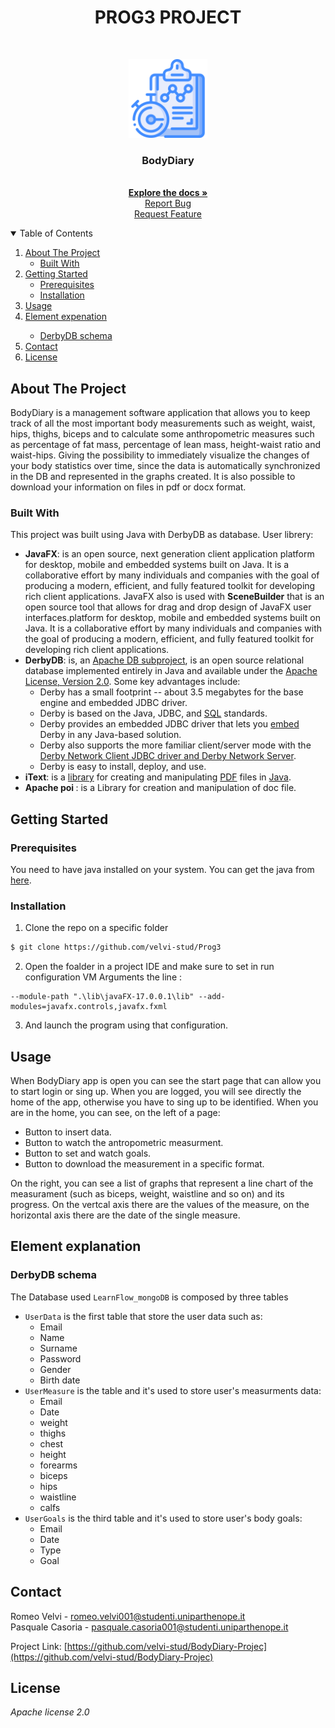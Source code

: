 
<H1 align="center">PROG3 PROJECT</H1>
<!--  README  -->

<!-- PROJECT LOGO -->
<br />
<p align="center">
  <a href="https://github.com/velvi-stud/Prog3">
    <img src="/src/icons/routine.png" alt="Logo" width="126" height="126">
  </a>
</p>
  <h3 align="center">BodyDiary</h3>

  <p align="center">
    <br />
    <a href="https://github.com/velvi-stud/Prog3">
    <strong>Explore the docs »</strong></a>
    <br />
    <a href="https://github.com/velvi-stud/Prog3/issues">Report Bug</a>
    <br />
    <a href="https://github.com/velvi-stud/Prog3/issues">Request Feature</a>
  </p>




<!-- TABLE OF CONTENTS -->
<details open="open">
  <summary>Table of Contents</summary>
  <ol>
    <li>
      <a href="#about-the-project">About The Project</a>
      <ul>
        <li><a href="#built-with">Built With</a></li>
      </ul>
    </li>
    <li>
      <a href="#getting-started">Getting Started</a>
      <ul>
        <li><a href="#prerequisites">Prerequisites</a></li>
        <li><a href="#installation">Installation</a></li>
      </ul>
    </li>
    <li><a href="#usage">Usage</a></li>
    <li><a href="#element-explanation">Element expenation</a></li>
    <ul>
        <li><a href="#derbydb-schema"> DerbyDB schema</a></li>
      </ul>
    <li><a href="#contact">Contact</a></li>
    <li><a href="#license">License</a></li>
  </ol>
</details>



<!-- ABOUT THE PROJECT -->
## About The Project
BodyDiary is a management software application that allows you to keep track of all the most important body measurements such as weight, waist, hips, thighs, biceps and to calculate some anthropometric measures such as percentage of fat mass, percentage of lean mass, height-waist ratio and waist-hips. Giving the possibility to immediately visualize the changes of your body statistics over time, since the data is automatically synchronized in the DB and represented in the graphs created. It is also possible to download your information on files in pdf or docx format.



### Built With
This project was built using Java with DerbyDB as database.
User librery:
- <b>JavaFX</b>: is an open source, next generation client application platform for desktop, mobile and embedded systems built on Java.  It is a collaborative effort by many individuals and companies with the goal of producing a modern, efficient, and fully featured toolkit for developing rich client applications. JavaFX also is used with <b>SceneBuilder</b> that is an open source tool that allows for drag and drop design of JavaFX user interfaces.platform for desktop, mobile and embedded systems built on Java.  It is a collaborative effort by many individuals and companies with the goal of producing a modern, efficient, and fully featured toolkit for developing rich client applications.
- <b>DerbyDB</b>: is, an  [Apache DB subproject](http://db.apache.org/), is an open source relational database implemented entirely in Java and available under the  [Apache License, Version 2.0](http://db.apache.org/derby/license.html). Some key advantages include:
	- Derby has a small footprint -- about 3.5 megabytes for the base engine and embedded JDBC driver.
	-  Derby is based on the Java, JDBC, and  [SQL](https://cwiki.apache.org/confluence/display/DERBY/SQLvsDerbyFeatures)  standards.
	-  Derby provides an embedded JDBC driver that lets you  [embed](http://db.apache.org/derby/papers/DerbyTut/embedded_intro.html)  Derby in any Java-based solution.	
	-  Derby also supports the more familiar client/server mode with the  [Derby Network Client JDBC driver and Derby Network Server](http://db.apache.org/derby/papers/DerbyTut/ns_intro.html).
	-  Derby is easy to install, deploy, and use.
- <b>iText</b>: is a [library](https://en.wikipedia.org/wiki/Library_(computer_science) "Library (computer science)") for creating and manipulating [PDF](https://en.wikipedia.org/wiki/Portable_Document_Format "Portable Document Format") files in [Java](https://en.wikipedia.org/wiki/Java_(programming_language) "Java (programming language)").
-  <b> Apache poi </b>: is a Library for creation and manipulation of doc file.


<!-- GETTING STARTED -->
## Getting Started


### Prerequisites
You need to have java installed on your system. You can get the java from [here](http://www.oracle.com/technetwork/java/javase/downloads/index.html).


### Installation
1. Clone the repo on a specific folder
  ```sh
  $ git clone https://github.com/velvi-stud/Prog3
  ```
2. Open the foalder in a project IDE and make sure to set in run configuration VM Arguments the line :
``` 
--module-path ".\lib\javaFX-17.0.0.1\lib" --add-modules=javafx.controls,javafx.fxml
``` 
3. And launch the program using that configuration. 


<!-- USAGE EXAMPLES -->
## Usage
When BodyDiary app is open you can see the start page that can allow you to start login or sing up.
When you are logged, you will see directly the home of the app,
otherwise you have to sing up to be identified.
When you are in the home, you can see, on the left of a page:
- Button to insert data.
- Button to watch the antropometric measurment.
- Button to set and watch goals.
- Button to download the measurement in a specific format.

On the right, you can see a list of graphs that represent a line chart of the measurament (such as biceps, weight, waistline and so on) and its progress.
On the vertcal axis there are the values of the measure,  on the horizontal axis there are the date of the single measure.


## Element explanation

### DerbyDB schema
The Database used ```LearnFlow_mongoDB``` is composed by three tables
* ```UserData``` is the first table that store the user data such as:
    * Email
    * Name
    * Surname
    * Password
    * Gender
    * Birth date
* ```UserMeasure``` is the table and it's used to store user's measurments data:
    * Email
	* Date
	* weight
	* thighs	
	* chest 	
	* height 	
	* forearms 
	* biceps	
	* hips
	* waistline
	* calfs
 * ```UserGoals``` is the third table and it's used to store user's body goals:
    * Email
	* Date	
	* Type
	* Goal 



<!-- CONTACT -->
## Contact

Romeo Velvi - romeo.velvi001@studenti.uniparthenope.it <br>
Pasquale Casoria - pasquale.casoria001@studenti.uniparthenope.it <br>

Project Link: [https://github.com/velvi-stud/BodyDiary-Projec](https://github.com/velvi-stud/BodyDiary-Projec)



<!-- LICENSE -->
## License
_Apache license 2.0_
